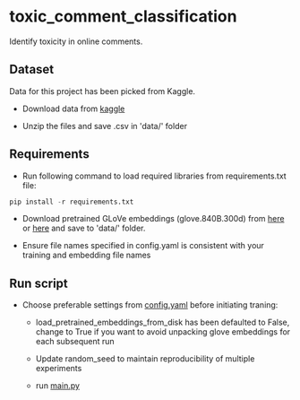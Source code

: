 # toxic_comment_classification

Identify toxicity in online comments.

## Dataset

Data for this project has been picked from Kaggle.

* Download data from [kaggle](https://www.kaggle.com/c/jigsaw-toxic-comment-classification-challenge/data)

* Unzip the files and save .csv in 'data/' folder

## Requirements

* Run following command to load required libraries from requirements.txt file:

```python
pip install -r requirements.txt
```

* Download pretrained GLoVe embeddings (glove.840B.300d) from [here](https://www.kaggle.com/takuok/glove840b300dtxt) or [here](https://nlp.stanford.edu/projects/glove/) and save to 'data/' folder.

* Ensure file names specified in config.yaml is consistent with your training and embedding file names

## Run script

* Choose preferable settings from [config.yaml](https://github.com/pjain9696/toxic_comment_classification/blob/master/config/config.yaml) before initiating traning:
  
  * load_pretrained_embeddings_from_disk has been defaulted to False, change to True if you want to avoid unpacking glove embeddings for each subsequent run
  
  * Update random_seed to maintain reproducibility of multiple experiments

  * run [main.py](https://github.com/pjain9696/toxic_comment_classification/blob/master/main.py)
